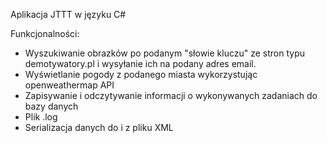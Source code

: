 Aplikacja JTTT w języku C#

Funkcjonalności:

- Wyszukiwanie obrazków po podanym "słowie kluczu" ze stron typu demotywatory.pl i wysyłanie ich na podany adres email.
- Wyświetlanie pogody z podanego miasta wykorzystując openweathermap API
- Zapisywanie i odczytywanie informacji o wykonywanych zadaniach do bazy danych
- Plik .log
- Serializacja danych do i z pliku XML

